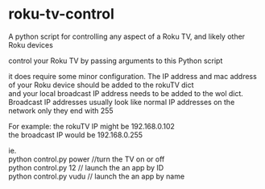 # roku-tv-control
A python script for controlling any aspect of a Roku TV, and likely other Roku devices

control your Roku TV by passing arguments to this Python script

it does require some minor configuration.  The IP address and mac address of your Roku device should be added to the rokuTV dict  
and your local broadcast IP address needs to be added to the wol dict.  
Broadcast IP addresses usually look like normal IP addresses on the network only they end with 255  
  
For example:
the rokuTV IP might be 192.168.0.102  
the broadcast IP would be 192.168.0.255  
  
ie.  
python control.py power //turn the TV on or off  
python control.py 12 // launch the an app by ID  
python control.py vudu // launch the an app by name  

